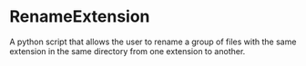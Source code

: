 # RenameExtension
A python script that allows the user to rename a group of files with the same extension in the same directory from one extension to another.
